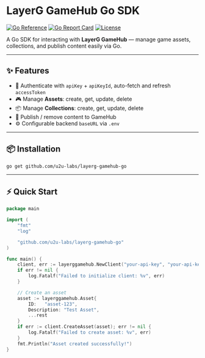 # LayerG GameHub Go SDK

[![Go Reference](https://pkg.go.dev/badge/github.com/yourname/layerggamehub.svg)](https://pkg.go.dev/github.com/yourname/layerggamehub)
[![Go Report Card](https://goreportcard.com/badge/github.com/yourname/layerggamehub)](https://goreportcard.com/report/github.com/yourname/layerggamehub)
[![License](https://img.shields.io/github/license/yourname/layerggamehub)](LICENSE)

A Go SDK for interacting with **LayerG GameHub** — manage game assets, collections, and publish content easily via Go.

---

## ✨ Features

- 🔑 Authenticate with `apiKey` + `apiKeyId`, auto-fetch and refresh `accessToken`
- 🎮 Manage **Assets**: create, get, update, delete
- 📦 Manage **Collections**: create, get, update, delete
- 🚀 Publish / remove content to GameHub
- ⚙ Configurable backend `baseURL` via `.env`

---

## 📦 Installation

```bash
go get github.com/u2u-labs/layerg-gamehub-go
```

---

## ⚡ Quick Start

```go
package main

import (
    "fmt"
    "log"

    "github.com/u2u-labs/layerg-gamehub-go"
)

func main() {
    client, err := layerggamehub.NewClient("your-api-key", "your-api-key-id")
    if err != nil {
        log.Fatalf("Failed to initialize client: %v", err)
    }

    // Create an asset
    asset := layerggamehub.Asset{
        ID:   "asset-123",
        Description: "Test Asset",
        ...rest
    }
    if err := client.CreateAsset(asset); err != nil {
        log.Fatalf("Failed to create asset: %v", err)
    }
    fmt.Println("Asset created successfully!")
}
```
